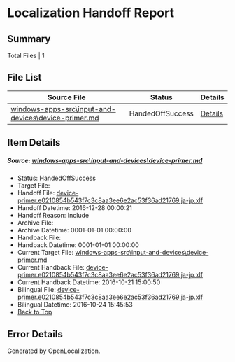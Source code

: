 # <a name='report-top'></a> Localization Handoff Report

## Summary
 Total Files | 1

## File List
 Source File | Status | Details 
 ----------- | ------ | ------- 
 [windows-apps-src\input-and-devices\device-primer.md](https://cpubwin.visualstudio.com/windows-uwp/_git/windows-uwp/commit/bc2601bcd04f410ae4c3609c078a8684e0fbdbeb?path=windows-apps-src%2Finput-and-devices%2Fdevice-primer.md&_a=contents) | HandedOffSuccess | [Details](#ea19592ea98eb7d9a1b47c1a8cf8f1990ca337974373)

## Item Details
##### <a name='ea19592ea98eb7d9a1b47c1a8cf8f1990ca337974373'></a> Source: [windows-apps-src\input-and-devices\device-primer.md](https://cpubwin.visualstudio.com/windows-uwp/_git/windows-uwp/commit/bc2601bcd04f410ae4c3609c078a8684e0fbdbeb?path=windows-apps-src%2Finput-and-devices%2Fdevice-primer.md&_a=contents)
* Status: HandedOffSuccess
* Target File: 
* Handoff File: [device-primer.e0210854b543f7c3c8aa3ee6e2ac53f36ad21769.ja-jp.xlf](https://cpubwin.visualstudio.com/windows-uwp/_git/WDCLib.handoff/commit/1f59af300b5d9fb7de845fd5cb111dee8887e047?path=ol-handoff%2Fcpubwin%2Fwindows-uwp.ja-jp%2Fmaster%2Fdevice-primer.e0210854b543f7c3c8aa3ee6e2ac53f36ad21769.ja-jp.xlf&_a=contents)
* Handoff Datetime: 2016-12-28 00:00:21
* Handoff Reason: Include
* Archive File: 
* Archive Datetime: 0001-01-01 00:00:00
* Handback File: 
* Handback Datetime: 0001-01-01 00:00:00
* Current Target File: [windows-apps-src\input-and-devices\device-primer.md](https://cpubwin.visualstudio.com/windows-uwp/_git/windows-uwp.ja-jp/commit/a0c9b37996e144c232a515e52bb1b63c37a2862b?path=windows-apps-src%2Finput-and-devices%2Fdevice-primer.md&_a=contents)
* Current Handback File: [device-primer.e0210854b543f7c3c8aa3ee6e2ac53f36ad21769.ja-jp.xlf](https://cpubwin.visualstudio.com/windows-uwp/_git/WDCLib.handback/commit/480ff19d0d67081a9e8f65722d99210ca2ffc468?path=ol-handback%2FMicrosoft%2Fwindows-apps.ja-jp%2Fmaster%2Fdevice-primer.e0210854b543f7c3c8aa3ee6e2ac53f36ad21769.ja-jp.xlf&_a=contents)
* Current Handback Datetime: 2016-10-21 15:00:50
* Bilingual File: [device-primer.e0210854b543f7c3c8aa3ee6e2ac53f36ad21769.ja-jp.xlf](https://cpubwin.visualstudio.com/windows-uwp/_git/WDCLib.handback/commit/480ff19d0d67081a9e8f65722d99210ca2ffc468?path=ol-handback%2FMicrosoft%2Fwindows-apps.ja-jp%2Fmaster%2Fdevice-primer.e0210854b543f7c3c8aa3ee6e2ac53f36ad21769.ja-jp.xlf&_a=contents)
* Bilingual Datetime: 2016-10-24 15:45:53
* [Back to Top](#report-top)


## Error Details

Generated by OpenLocalization.
